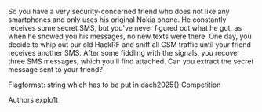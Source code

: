 So you have a very security-concerned friend who does not like any smartphones and only uses his original Nokia phone. He constantly receives some secret SMS, but you've never figured out what he got, as when he showed you his messages, no new texts were there. One day, you decide to whip out our old HackRF and sniff all GSM traffic until your friend receives another SMS. After some fiddling with the signals, you recover three SMS messages, which you'll find attached. Can you extract the secret message sent to your friend?

Flagformat: string which has to be put in dach2025{<string>}
Competition

Authors
explo1t
